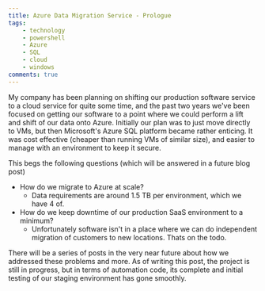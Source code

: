 ```yaml
---
title: Azure Data Migration Service - Prologue
tags:
    - technology
    - powershell
    - Azure
    - SQL
    - cloud
    - windows
comments: true
---
```


My company has been planning on shifting our production software service to a cloud service for quite some time, and the past two years we've been focused on getting our software to a point where we could perform a lift and shift of our data onto Azure. Initially our plan was to just move directly to VMs, but then Microsoft's Azure SQL platform became rather enticing. It was cost effective (cheaper than running VMs of similar size), and easier to manage with an environment to keep it secure.

This begs the following questions (which will be answered in a future blog post)

* How do we migrate to Azure at scale?
    * Data requirements are around 1.5 TB per environment, which we have 4 of.
* How do we keep downtime of our production SaaS environment to a minimum?
    * Unfortunately software isn't in a place where we can do independent migration of customers to new locations. Thats on the todo.

There will be a series of posts in the very near future about how we addressed these problems and more. As of writing this post, the project is still in progress, but in terms of automation code, its complete and initial testing of our staging environment has gone smoothly.
